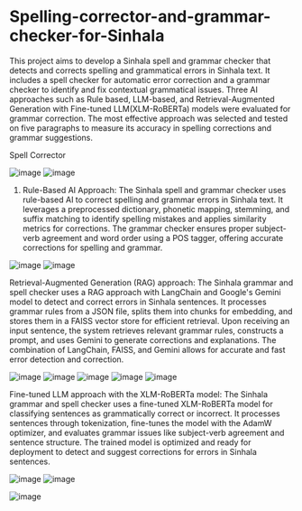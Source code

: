 # Spelling-corrector-and-grammar-checker-for-Sinhala

This project aims to develop a Sinhala spell and grammar checker that detects and corrects spelling and 
grammatical errors in Sinhala text. It includes a spell checker for automatic error correction and a 
grammar checker to identify and fix contextual grammatical issues. Three AI approaches such as Rule
based, LLM-based, and Retrieval-Augmented Generation with Fine-tuned LLM(XLM-RoBERTa) models 
were evaluated for grammar correction. The most effective approach was selected and tested on five 
paragraphs to measure its accuracy in spelling corrections and grammar suggestions. 



Spell Corrector

![image](https://github.com/user-attachments/assets/aebcc45a-9f99-485d-ba7c-fb2663bc47fe)
![image](https://github.com/user-attachments/assets/37f31f3f-103d-4edb-bf52-151e25bcba78)


1. Rule-Based AI Approach: 
The Sinhala spell and grammar checker uses rule-based AI to correct spelling and grammar errors in 
Sinhala text. It leverages a preprocessed dictionary, phonetic mapping, stemming, and suffix matching to 
identify spelling mistakes and applies similarity metrics for corrections. The grammar checker ensures 
proper subject-verb agreement and word order using a POS tagger, offering accurate corrections for 
spelling and grammar.


![image](https://github.com/user-attachments/assets/dd137a68-102a-4a42-8a5e-88eadfd4f702)
![image](https://github.com/user-attachments/assets/9cff48c5-62ae-4d78-b2c4-199b843faf94)


Retrieval-Augmented Generation (RAG) approach: 
The Sinhala grammar and spell checker uses a RAG approach with LangChain and Google's Gemini model 
to detect and correct errors in Sinhala sentences. It processes grammar rules from a JSON file, splits 
them into chunks for embedding, and stores them in a FAISS vector store for efficient retrieval. Upon 
receiving an input sentence, the system retrieves relevant grammar rules, constructs a prompt, and uses 
Gemini to generate corrections and explanations. The combination of LangChain, FAISS, and Gemini 
allows for accurate and fast error detection and correction.

![image](https://github.com/user-attachments/assets/5b1106ea-191f-4f1b-8ad6-04aaa14e267c)
![image](https://github.com/user-attachments/assets/9e95d49c-0083-4d14-9e9d-f7c5e3f7e4f9)
![image](https://github.com/user-attachments/assets/c8aaaec4-d528-4e38-909d-a6dc2f694d37)
![image](https://github.com/user-attachments/assets/e5b9c088-9b7a-4c76-a4ee-d6c80a165a09)
![image](https://github.com/user-attachments/assets/a516e092-41f9-4fdd-b005-8f7c2364166e)


Fine-tuned LLM approach with the XLM-RoBERTa model: 
The Sinhala grammar and spell checker uses a fine-tuned XLM-RoBERTa model for classifying sentences 
as grammatically correct or incorrect. It processes sentences through tokenization, fine-tunes the model 
with the AdamW optimizer, and evaluates grammar issues like subject-verb agreement and sentence 
structure. The trained model is optimized and ready for deployment to detect and suggest corrections 
for errors in Sinhala sentences. 

![image](https://github.com/user-attachments/assets/c5cf218f-50a8-4868-99ea-6c6c7538fe50)
![image](https://github.com/user-attachments/assets/0827c746-31b5-44a6-982f-2ba875469fd8)


![image](https://github.com/user-attachments/assets/f75c840c-dfe7-4f3f-a7ef-121c6d16e110)
